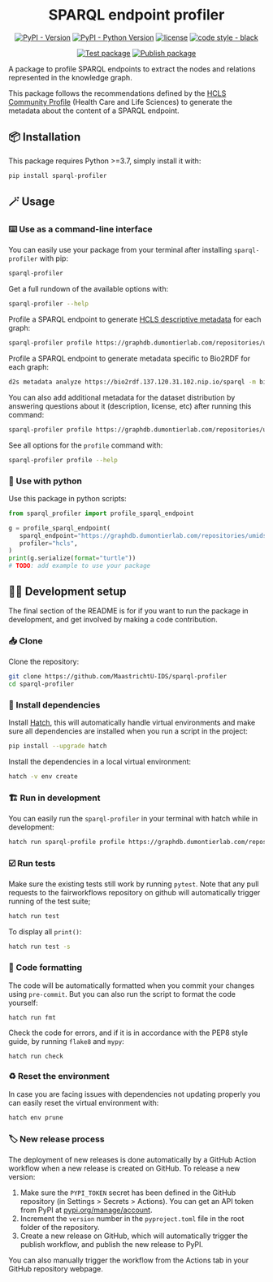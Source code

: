 <div align="center">

# SPARQL endpoint profiler

[![PyPI - Version](https://img.shields.io/pypi/v/sparql-profiler.svg?logo=pypi&label=PyPI&logoColor=silver)](https://pypi.org/project/sparql-profiler/)
[![PyPI - Python Version](https://img.shields.io/pypi/pyversions/sparql-profiler.svg?logo=python&label=Python&logoColor=silver)](https://pypi.org/project/sparql-profiler/)
[![license](https://img.shields.io/pypi/l/sparql-profiler.svg?color=%2334D058)](https://github.com/MaastrichtU-IDS/sparql-profiler/blob/main/LICENSE.txt)
[![code style - black](https://img.shields.io/badge/code%20style-black-000000.svg)](https://github.com/psf/black)

[![Test package](https://github.com/MaastrichtU-IDS/sparql-profiler/actions/workflows/test.yml/badge.svg)](https://github.com/MaastrichtU-IDS/sparql-profiler/actions/workflows/test.yml)
[![Publish package](https://github.com/MaastrichtU-IDS/sparql-profiler/actions/workflows/publish.yml/badge.svg)](https://github.com/MaastrichtU-IDS/sparql-profiler/actions/workflows/publish.yml)

</div>

A package to profile SPARQL endpoints to extract the nodes and relations represented in the knowledge graph.

This package follows the recommendations defined by the [HCLS Community Profile](https://www.w3.org/TR/hcls-dataset/) (Health Care and Life Sciences) to generate the metadata about the content of a SPARQL endpoint.

## 📦️ Installation

This package requires Python >=3.7, simply install it with:

```shell
pip install sparql-profiler
```

## 🪄 Usage

### ⌨️ Use as a command-line interface

You can easily use your package from your terminal after installing `sparql-profiler` with pip:

```bash
sparql-profiler
```

Get a full rundown of the available options with:

```bash
sparql-profiler --help
```

Profile a SPARQL endpoint to generate [HCLS descriptive metadata](https://www.w3.org/TR/hcls-dataset/) for each graph:

```bash
sparql-profiler profile https://graphdb.dumontierlab.com/repositories/umids-kg
```

Profile a SPARQL endpoint to generate metadata specific to Bio2RDF for each graph:

```bash
d2s metadata analyze https://bio2rdf.137.120.31.102.nip.io/sparql -m bio2rdf
```

You can also add additional metadata for the dataset distribution by answering questions about it (description, license, etc) after running this command:

```bash
sparql-profiler profile https://graphdb.dumontierlab.com/repositories/umids-kg --create-dataset
```

See all options for the `profile` command with:

```bash
sparql-profiler profile --help
```

### 🐍 Use with python

 Use this package in python scripts:

 ```python
from sparql_profiler import profile_sparql_endpoint

g = profile_sparql_endpoint(
    sparql_endpoint="https://graphdb.dumontierlab.com/repositories/umids-kg",
    profiler="hcls",
)
print(g.serialize(format="turtle"))
# TODO: add example to use your package
 ```

## 🧑‍💻 Development setup

The final section of the README is for if you want to run the package in development, and get involved by making a code contribution.


### 📥️ Clone

Clone the repository:

```bash
git clone https://github.com/MaastrichtU-IDS/sparql-profiler
cd sparql-profiler
```
### 🐣 Install dependencies

Install [Hatch](https://hatch.pypa.io), this will automatically handle virtual environments and make sure all dependencies are installed when you run a script in the project:

```bash
pip install --upgrade hatch
```

Install the dependencies in a local virtual environment:

```bash
hatch -v env create
```

### 🏗️ Run in development

You can easily run the `sparql-profiler` in your terminal with hatch while in development:

```bash
hatch run sparql-profile profile https://graphdb.dumontierlab.com/repositories/umids-kg
```

### ☑️ Run tests

Make sure the existing tests still work by running ``pytest``. Note that any pull requests to the fairworkflows repository on github will automatically trigger running of the test suite;

```bash
hatch run test
```

To display all `print()`:

```bash
hatch run test -s
```

### 🧹 Code formatting

The code will be automatically formatted when you commit your changes using `pre-commit`. But you can also run the script to format the code yourself:

```
hatch run fmt
```

Check the code for errors, and if it is in accordance with the PEP8 style guide, by running `flake8` and `mypy`:

```
hatch run check
```

### ♻️ Reset the environment

In case you are facing issues with dependencies not updating properly you can easily reset the virtual environment with:

```bash
hatch env prune
```

### 🏷️ New release process

The deployment of new releases is done automatically by a GitHub Action workflow when a new release is created on GitHub. To release a new version:

1. Make sure the `PYPI_TOKEN` secret has been defined in the GitHub repository (in Settings > Secrets > Actions). You can get an API token from PyPI at [pypi.org/manage/account](https://pypi.org/manage/account).
2. Increment the `version` number in the `pyproject.toml` file in the root folder of the repository.
3. Create a new release on GitHub, which will automatically trigger the publish workflow, and publish the new release to PyPI.

You can also manually trigger the workflow from the Actions tab in your GitHub repository webpage.
